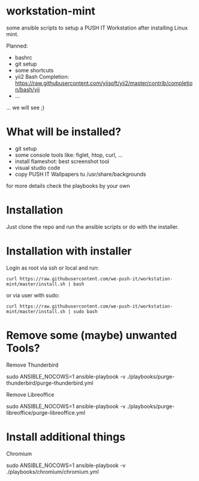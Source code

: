 # workstation-mint

some ansible scripts to setup a PUSH IT Workstation after installing Linux mint.

Planned:

- bashrc
- git setup
- some shortcuts
- yii2 Bash Completion: https://raw.githubusercontent.com/yiisoft/yii2/master/contrib/completion/bash/yii
- ...

... we will see ;)

# What will be installed?

 - git setup
 - some console tools like: figlet, htop, curl, ...
 - install flameshot: best screenshot tool
 - visual studio code
 - copy PUSH IT Wallpapers tu /usr/share/backgrounds 

for more details check the playbooks by your own

# Installation

Just clone the repo and run the ansible scripts or do with the installer.

# Installation with installer

Login as root via ssh or local and run:

    curl https://raw.githubusercontent.com/we-push-it/workstation-mint/master/install.sh | bash

or via user with sudo:

    curl https://raw.githubusercontent.com/we-push-it/workstation-mint/master/install.sh | sudo bash

# Remove some (maybe) unwanted Tools?

Remove Thunderbird

sudo ANSIBLE_NOCOWS=1 ansible-playbook -v ./playbooks/purge-thunderbird/purge-thunderbird.yml

Remove Libreoffice

sudo ANSIBLE_NOCOWS=1 ansible-playbook -v ./playbooks/purge-libreoffice/purge-libreoffice.yml

# Install additional things

Chromium

sudo ANSIBLE_NOCOWS=1 ansible-playbook -v ./playbooks/chromium/chromium.yml
